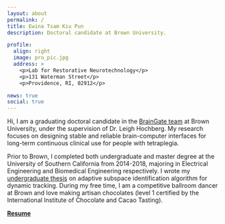 ```yaml
---
layout: about
permalink: /
title: Ewina Tsam Kiu Pun
description: Doctoral candidate at Brown University.

profile:
  align: right
  image: pro_pic.jpg
  address: >
    <p>Lab for Restorative Neurotechnology</p>
    <p>131 Waterman Street</p>
    <p>Providence, RI, 02912</p>

news: true
social: true
---
```


Hi, I am a graduating doctoral candidate in the <a href="https://www.braingate.org/">BrainGate team</a> at Brown University, under the supervision of Dr. Leigh Hochberg. My research focuses on designing stable and reliable brain-computer interfaces for long-term continuous clinical use for people with tetraplegia. 

Prior to Brown, I completed both undergraduate and master degree at the University of Southern California from 2014-2018, majoring in Electrical Engineering and Biomedical Engineering respectively. I wrote my <a href="http://ewinapun.com/projects/2_project/">undergraduate thesis</a> on adaptive subspace identification algorithm for dynamic tracking. During my free time, I am a competitive ballroom dancer at Brown and love making artisan chocolates (level 1 certified by the International Institute of Chocolate and Cacao Tasting).

<a href='/assets/pdf/Ewina_TKP_resume.pdf'>**Resume**</a>
